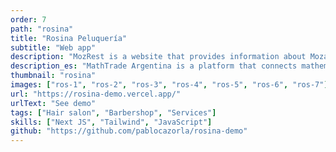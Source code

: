 ```yaml
---
order: 7
path: "rosina"
title: "Rosina Peluquería"
subtitle: "Web app"
description: "MozRest is a website that provides information about Mozart restaurants in Buenos Aires, Argentina."
description_es: "MathTrade Argentina is a platform that connects mathematicians with students from all over the world. We provide a platform where students can find mentors and teachers to help them with their mathematical studies."
thumbnail: "rosina"
images: ["ros-1", "ros-2", "ros-3", "ros-4", "ros-5", "ros-6", "ros-7"]
url: "https://rosina-demo.vercel.app/"
urlText: "See demo"
tags: ["Hair salon", "Barbershop", "Services"]
skills: ["Next JS", "Tailwind", "JavaScript"]
github: "https://github.com/pablocazorla/rosina-demo"
---
```

